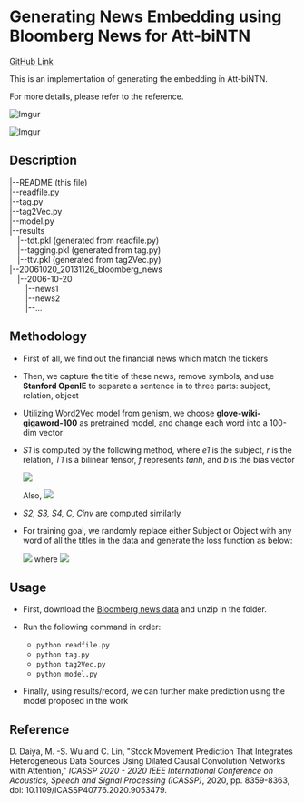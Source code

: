 # Generating News Embedding using Bloomberg News for Att-biNTN

[GitHub Link](https://github.com/itsalicelee/News_Embedding_For_Att-biNTN)

This is an implementation of generating the embedding in Att-biNTN.

For more details, please refer to the reference.

![Imgur](https://i.imgur.com/12oa9WF.png)

![Imgur](https://i.imgur.com/XO053aX.png)

## Description


|--README (this file) <br />
|--readfile.py <br /> 
|--tag.py <br />
|--tag2Vec.py <br />
|--model.py <br />
|--results <br />
&emsp;|--tdt.pkl (generated from readfile.py) <br />
&emsp;|--tagging.pkl (generated from tag.py) <br />
&emsp;|--ttv.pkl  (generated from tag2Vec.py) <br />
|--20061020_20131126_bloomberg_news <br />
&emsp;|--2006-10-20 <br />
&emsp;&emsp;|--news1 <br />
&emsp;&emsp;|--news2 <br />
&emsp;&emsp;|--... <br /> 

## Methodology

- First of all, we find out the financial news which match the tickers

- Then, we capture the title of these news, remove symbols, and use **Stanford OpenIE** to separate a sentence in to three parts: subject, relation, object

- Utilizing Word2Vec model from genism, we choose **glove-wiki-gigaword-100** as pretrained model, and change each word into a 100-dim vector

- *S1* is computed by the following method, where *e1* is the subject, *r* is the relation, *T1* is a bilinear tensor, *f* represents *tanh*, and *b* is the bias vector

    <img src="https://render.githubusercontent.com/render/math?math=S_1 = f(e_1^TT_1^{[1:k]}r %2B W\begin{bmatrix} e_1 \\r  \end{bmatrix} %2B b)">
    
    Also, 
    <img src="https://render.githubusercontent.com/render/math?math=g(E_1, R) = g(S_1) = U^TS_1">


- *S2, S3, S4, C, Cinv* are computed similarly

- For training goal, we randomly replace either Subject or Object with any word of all the titles in the data and generate the loss function as below:
  
    <img src="https://render.githubusercontent.com/render/math?math=L=max(0, 1-G(E)+G(E^r )) %2B \lambda||\phi||_2^2">
    where 
    <img src="https://render.githubusercontent.com/render/math?math=G(E)=g(C) %2B g(C_{inv} )">

## Usage

- First, download the [Bloomberg news data](https://github.com/philipperemy/financial-news-dataset) and unzip in the folder.
- Run the following command in order:
  - ``python readfile.py``
  - ```python tag.py```
  - ```python tag2Vec.py```
  - ```python model.py ```

- Finally, using results/record, we can further make prediction using the model proposed in the work

## Reference

D. Daiya, M. -S. Wu and C. Lin, "Stock Movement Prediction That Integrates Heterogeneous Data Sources Using Dilated Causal Convolution Networks with Attention," *ICASSP 2020 - 2020 IEEE International Conference on Acoustics, Speech and Signal Processing (ICASSP)*, 2020, pp. 8359-8363, doi: 10.1109/ICASSP40776.2020.9053479.
